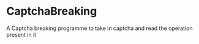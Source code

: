 # CaptchaBreaking
A Captcha breaking programme to take in captcha and read the operation present in it
